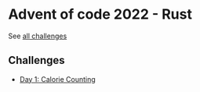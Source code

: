 # Advent of code 2022 - Rust

See [all challenges](https://adventofcode.com/2022)

## Challenges

- [Day 1: Calorie Counting](src/day1/)
